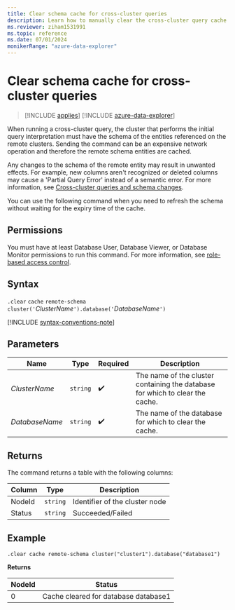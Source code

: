 ```yaml
---
title: Clear schema cache for cross-cluster queries
description: Learn how to manually clear the cross-cluster query cache.
ms.reviewer: ziham1531991
ms.topic: reference
ms.date: 07/01/2024
monikerRange: "azure-data-explorer"
---
```


# Clear schema cache for cross-cluster queries

> [!INCLUDE [applies](../includes/applies-to-version/applies.md)] [!INCLUDE [azure-data-explorer](../includes/applies-to-version/azure-data-explorer.md)]

When running a cross-cluster query, the cluster that performs the initial query interpretation must have the schema of the entities referenced on the remote clusters. Sending the command can be an expensive network operation and therefore the remote schema entities are cached.

Any changes to the schema of the remote entity may result in unwanted effects. For example, new columns aren't recognized or deleted columns may cause a 'Partial Query Error' instead of a semantic error. For more information, see [Cross-cluster queries and schema changes](../query/cross-cluster-or-database-queries.md#handle-schema-changes-of-remote-entities).

You can use the following command when you need to refresh the schema without waiting for the expiry time of the cache.

## Permissions

You must have at least Database User, Database Viewer, or Database Monitor permissions to run this command. For more information, see [role-based access control](../access-control/role-based-access-control.md).

## Syntax

`.clear` `cache` `remote-schema` `cluster('`*ClusterName*`').database('`*DatabaseName*`')`

[!INCLUDE [syntax-conventions-note](../includes/syntax-conventions-note.md)]

## Parameters

|Name|Type|Required|Description|
|--|--|--|--|
|*ClusterName*| `string` | :heavy_check_mark:|The name of the cluster containing the database for which to clear the cache.|
|*DatabaseName*| `string` | :heavy_check_mark:|The name of the database for which to clear the cache.|

## Returns

The command returns a table with the following columns:

| Column | Type | Description |
|--|--|--|
| NodeId | `string` | Identifier of the cluster node |
| Status | `string` | Succeeded/Failed |

## Example

```kusto
.clear cache remote-schema cluster("cluster1").database("database1")
```

**Returns**

|NodeId|Status|
|---|---|
|0|Cache cleared for database database1
